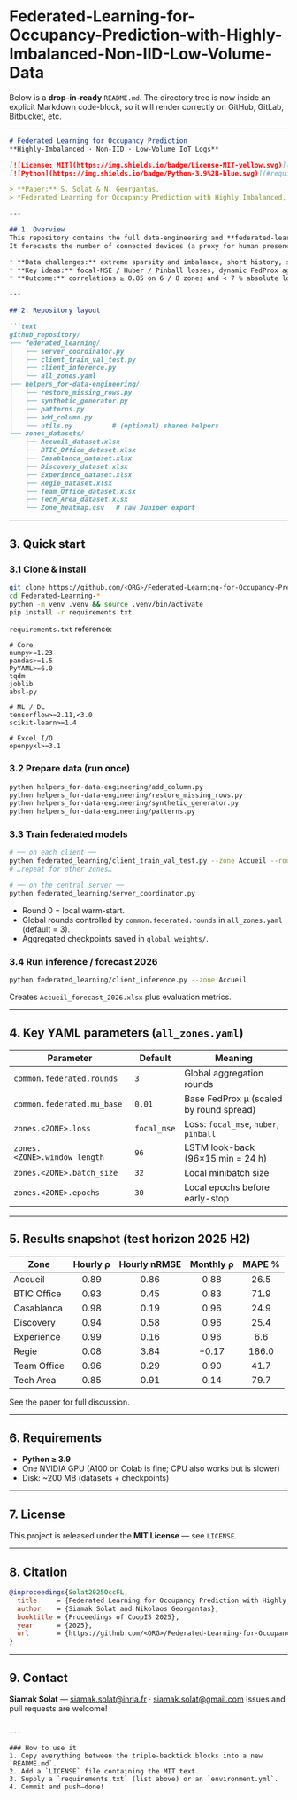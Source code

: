 # Federated-Learning-for-Occupancy-Prediction-with-Highly-Imbalanced-Non-IID-Low-Volume-Data

Below is a **drop-in-ready** `README.md`.
The directory tree is now inside an explicit Markdown code-block, so it will render correctly on GitHub, GitLab, Bitbucket, etc.

---

````markdown
# Federated Learning for Occupancy Prediction  
**Highly-Imbalanced · Non-IID · Low-Volume IoT Logs**

[![License: MIT](https://img.shields.io/badge/License-MIT-yellow.svg)](#license)
[![Python](https://img.shields.io/badge/Python-3.9%2B-blue.svg)](#requirements)

> **Paper:** S. Solat & N. Georgantas,  
> *Federated Learning for Occupancy Prediction with Highly Imbalanced, Non-IID, Low-Volume Data* (CoopIS 2025)

---

## 1. Overview
This repository contains the full data-engineering and **federated-learning (FL)** pipeline described in the paper above.  
It forecasts the number of connected devices (a proxy for human presence) in eight building zones while keeping raw data **on-premise**.

* **Data challenges:** extreme sparsity and imbalance, short history, strong non-IID behaviour between zones.  
* **Key ideas:** focal-MSE / Huber / Pinball losses, dynamic FedProx aggregation, synthetic data expansion, seasonal drift correction.  
* **Outcome:** correlations ≥ 0.85 on 6 / 8 zones and < 7 % absolute load error in the busiest areas—without centralising any raw logs.

---

## 2. Repository layout

```text
github_repository/
├── federated_learning/
│   ├── server_coordinator.py
│   ├── client_train_val_test.py
│   ├── client_inference.py
│   └── all_zones.yaml
├── helpers_for-data-engineering/
│   ├── restore_missing_rows.py
│   ├── synthetic_generator.py
│   ├── patterns.py
│   ├── add_column.py
│   └── utils.py          # (optional) shared helpers
└── zones_datasets/
    ├── Accueil_dataset.xlsx
    ├── BTIC_Office_dataset.xlsx
    ├── Casablanca_dataset.xlsx
    ├── Discovery_dataset.xlsx
    ├── Experience_dataset.xlsx
    ├── Regie_dataset.xlsx
    ├── Team_Office_dataset.xlsx
    ├── Tech_Area_dataset.xlsx
    └── Zone_heatmap.csv   # raw Juniper export
````

---

## 3. Quick start

### 3.1 Clone & install

```bash
git clone https://github.com/<ORG>/Federated-Learning-for-Occupancy-Prediction-with-Highly-Imbalanced-Non-IID-Low-Volume-Data.git
cd Federated-Learning-*
python -m venv .venv && source .venv/bin/activate
pip install -r requirements.txt
```

`requirements.txt` reference:

```
# Core
numpy>=1.23
pandas>=1.5
PyYAML>=6.0
tqdm
joblib
absl-py

# ML / DL
tensorflow>=2.11,<3.0
scikit-learn>=1.4

# Excel I/O
openpyxl>=3.1
```

### 3.2 Prepare data (run once)

```bash
python helpers_for-data-engineering/add_column.py
python helpers_for-data-engineering/restore_missing_rows.py
python helpers_for-data-engineering/synthetic_generator.py
python helpers_for-data-engineering/patterns.py
```

### 3.3 Train federated models

```bash
# ── on each client ──
python federated_learning/client_train_val_test.py --zone Accueil --round 0
# …repeat for other zones…

# ── on the central server ──
python federated_learning/server_coordinator.py
```

* Round 0 = local warm-start.
* Global rounds controlled by `common.federated.rounds` in `all_zones.yaml` (default = 3).
* Aggregated checkpoints saved in `global_weights/`.

### 3.4 Run inference / forecast 2026

```bash
python federated_learning/client_inference.py --zone Accueil
```

Creates `Accueil_forecast_2026.xlsx` plus evaluation metrics.

---

## 4. Key YAML parameters (`all_zones.yaml`)

| Parameter                    | Default     | Meaning                                 |
| ---------------------------- | ----------- | --------------------------------------- |
| `common.federated.rounds`    | `3`         | Global aggregation rounds               |
| `common.federated.mu_base`   | `0.01`      | Base FedProx μ (scaled by round spread) |
| `zones.<ZONE>.loss`          | `focal_mse` | Loss: `focal_mse`, `huber`, `pinball`   |
| `zones.<ZONE>.window_length` | `96`        | LSTM look-back (96×15 min = 24 h)       |
| `zones.<ZONE>.batch_size`    | `32`        | Local minibatch size                    |
| `zones.<ZONE>.epochs`        | `30`        | Local epochs before early-stop          |

---

## 5. Results snapshot (test horizon 2025 H2)

| Zone        | Hourly ρ | Hourly nRMSE | Monthly ρ | MAPE % |
| ----------- | :------: | :----------: | :-------: | :----: |
| Accueil     |   0.89   |     0.86     |    0.88   |  26.5  |
| BTIC Office |   0.93   |     0.45     |    0.83   |  71.9  |
| Casablanca  |   0.98   |     0.19     |    0.96   |  24.9  |
| Discovery   |   0.94   |     0.58     |    0.96   |  25.4  |
| Experience  |   0.99   |     0.16     |    0.96   |   6.6  |
| Regie       |   0.08   |     3.84     |   −0.17   |  186.0 |
| Team Office |   0.96   |     0.29     |    0.90   |  41.7  |
| Tech Area   |   0.85   |     0.91     |    0.14   |  79.7  |

See the paper for full discussion.

---

## 6. Requirements

* **Python ≥ 3.9**
* One NVIDIA GPU (A100 on Colab is fine; CPU also works but is slower)
* Disk: \~200 MB (datasets + checkpoints)

---

## 7. License

This project is released under the **MIT License** — see `LICENSE`.

---

## 8. Citation

```bibtex
@inproceedings{Solat2025OccFL,
  title     = {Federated Learning for Occupancy Prediction with Highly Imbalanced, Non-IID, Low-Volume Data},
  author    = {Siamak Solat and Nikolaos Georgantas},
  booktitle = {Proceedings of CoopIS 2025},
  year      = {2025},
  url       = {https://github.com/<ORG>/Federated-Learning-for-Occupancy-Prediction-with-Highly-Imbalanced-Non-IID-Low-Volume-Data}
}
```

---

## 9. Contact

**Siamak Solat** — [siamak.solat@inria.fr](mailto:siamak.solat@inria.fr) · [siamak.solat@gmail.com](mailto:siamak.solat@gmail.com)
Issues and pull requests are welcome!

```

---

### How to use it
1. Copy everything between the triple-backtick blocks into a new `README.md`.
2. Add a `LICENSE` file containing the MIT text.
3. Supply a `requirements.txt` (list above) or an `environment.yml`.
4. Commit and push—done!
```
